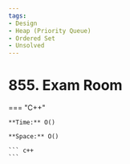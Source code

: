 ```yaml
---
tags:
- Design
- Heap (Priority Queue)
- Ordered Set
- Unsolved
---
```



# 855. Exam Room

=== "C++"

    **Time:** O()

    **Space:** O()

    ``` c++
    ```